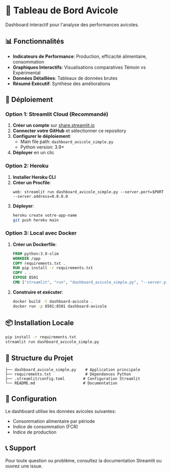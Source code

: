 # 🐔 Tableau de Bord Avicole

Dashboard interactif pour l'analyse des performances avicoles.

## 📊 Fonctionnalités

- **Indicateurs de Performance**: Production, efficacité alimentaire, consommation
- **Graphiques Interactifs**: Visualisations comparatives Témoin vs Expérimental
- **Données Détaillées**: Tableaux de données brutes
- **Résumé Exécutif**: Synthèse des améliorations

## 🚀 Déploiement

### Option 1: Streamlit Cloud (Recommandé)

1. **Créer un compte** sur [share.streamlit.io](https://share.streamlit.io)
2. **Connecter votre GitHub** et sélectionner ce repository
3. **Configurer le déploiement**:
   - Main file path: `dashboard_avicole_simple.py`
   - Python version: 3.9+
4. **Déployer** en un clic

### Option 2: Heroku

1. **Installer Heroku CLI**
2. **Créer un Procfile**:
   ```
   web: streamlit run dashboard_avicole_simple.py --server.port=$PORT --server.address=0.0.0.0
   ```
3. **Déployer**:
   ```bash
   heroku create votre-app-name
   git push heroku main
   ```

### Option 3: Local avec Docker

1. **Créer un Dockerfile**:
   ```dockerfile
   FROM python:3.9-slim
   WORKDIR /app
   COPY requirements.txt .
   RUN pip install -r requirements.txt
   COPY . .
   EXPOSE 8501
   CMD ["streamlit", "run", "dashboard_avicole_simple.py", "--server.port=8501", "--server.address=0.0.0.0"]
   ```

2. **Construire et exécuter**:
   ```bash
   docker build -t dashboard-avicole .
   docker run -p 8501:8501 dashboard-avicole
   ```

## 📦 Installation Locale

```bash
pip install -r requirements.txt
streamlit run dashboard_avicole_simple.py
```

## 📁 Structure du Projet

```
├── dashboard_avicole_simple.py    # Application principale
├── requirements.txt               # Dépendances Python
├── .streamlit/config.toml        # Configuration Streamlit
└── README.md                     # Documentation
```

## 🔧 Configuration

Le dashboard utilise les données avicoles suivantes:
- Consommation alimentaire par période
- Indice de consommation (FCR)
- Indice de production

## 📞 Support

Pour toute question ou problème, consultez la documentation Streamlit ou ouvrez une issue. 